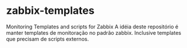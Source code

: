 zabbix-templates
================

Monitoring Templates and scripts for Zabbix
A idéia deste repositório é manter templates de monitoração no padrão zabbix. Inclusive templates que precisam de scripts externos.
